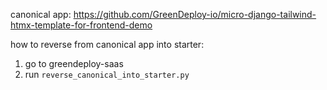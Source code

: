 canonical app: https://github.com/GreenDeploy-io/micro-django-tailwind-htmx-template-for-frontend-demo

how to reverse from canonical app into starter:

1. go to greendeploy-saas
2. run `reverse_canonical_into_starter.py`